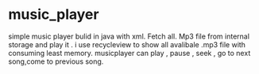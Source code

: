 # music_player
simple music player bulid in java with xml.
Fetch all. Mp3 file from internal storage and play it . 
i use recycleview to show all avalibale .mp3 file with consuming least memory.
musicplayer can play , pause , seek , go to next song,come to previous song.
